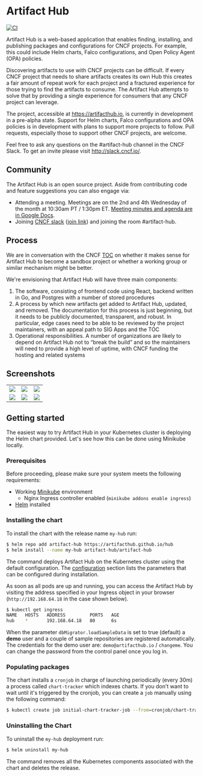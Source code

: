 # Artifact Hub

[![CI](https://github.com/artifacthub/hub/workflows/CI/badge.svg)](https://github.com/artifacthub/hub/actions?query=workflow%3ACI)

Artifact Hub is a web-based application that enables finding, installing, and publishing packages and configurations for CNCF projects. For example, this could include Helm charts, Falco configurations, and Open Policy Agent (OPA) policies.

Discovering artifacts to use with CNCF projects can be difficult. If every CNCF project that needs to share artifacts creates its own Hub this creates a fair amount of repeat work for each project and a fractured experience for those trying to find the artifacts to consume. The Artifact Hub attempts to solve that by providing a single experience for consumers that any CNCF project can leverage.

The project, accessible at https://artifacthub.io, is currently in development in a pre-alpha state. Support for Helm charts, Falco configurations and OPA policies is in development with plans to support more projects to follow. Pull requests, especially those to support other CNCF projects, are welcome.

Feel free to ask any questions on the #artifact-hub channel in the CNCF Slack. To get an invite please visit http://slack.cncf.io/.

## Community

The Artifact Hub is an open source project. Aside from contributing code and feature suggestions you can also engage via:

- Attending a meeting. Meetings are on the 2nd and 4th Wednesday of the month at 10:30am PT / 1:30pm ET. [Meeting minutes and agenda are in Google Docs](https://docs.google.com/document/d/1nkIgFh4dNPawoDD_9fV7vicVSeKk2Zcdd0C5yovSiKQ/edit).
- Joining [CNCF slack](https://cloud-native.slack.com) ([join link](https://slack.cncf.io/)) and joining the room #artifact-hub.

## Process

We are in conversation with the CNCF [TOC](https://github.com/cncf/toc) on whether it makes sense for Artifact Hub to become a sandbox project or whether a working group or similar mechanism might be better.

We're envisioning that Artifact Hub will have three main components:

1. The software, consisting of frontend code using React, backend written in Go, and Postgres with a number of stored procedures
2. A process by which new artifacts get added to Artifact Hub, updated, and removed. The documentation for this process is just beginning, but it needs to be publicly documented, transparent, and robust. In particular, edge cases need to be able to be reviewed by the project maintainers, with an appeal path to SIG Apps and the TOC
3. Operational responsibilities. A number of organizations are likely to depend on Artifact Hub not to “break the build” and so the maintainers will need to provide a high level of uptime, with CNCF funding the hosting and related systems

## Screenshots

<table>
    <tr>
        <td width="33%"><img src="https://artifacthub.github.io/hub/screenshot1.jpg"></td>
        <td width="33%"><img src="https://artifacthub.github.io/hub/screenshot2.jpg"></td>
        <td width="33%"><img src="https://artifacthub.github.io/hub/screenshot3.jpg"></td>
    </tr>
    <tr>
        <td width="33%"><img src="https://artifacthub.github.io/hub/screenshot4.jpg"></td>
        <td width="33%"><img src="https://artifacthub.github.io/hub/screenshot5.jpg"></td>
        <td width="33%"><img src="https://artifacthub.github.io/hub/screenshot6.jpg"></td>
    </tr>
</table>

## Getting started

The easiest way to try Artifact Hub in your Kubernetes cluster is deploying the Helm chart provided. Let's see how this can be done using Minikube locally.

### Prerequisites

Before proceeding, please make sure your system meets the following requirements:

- Working [Minikube](https://minikube.sigs.k8s.io/docs/start/) environment
  - Nginx Ingress controller enabled (`minikube addons enable ingress`)
- [Helm](https://helm.sh/docs/intro/install/) installed

### Installing the chart

To install the chart with the release name `my-hub` run:

```bash
$ helm repo add artifact-hub https://artifacthub.github.io/hub
$ helm install --name my-hub artifact-hub/artifact-hub
```

The command deploys Artifact Hub on the Kubernetes cluster using the default configuration. The [configuration](#configuration) section lists the parameters that can be configured during installation.

As soon as all pods are up and running, you can access the Artifact Hub by visiting the address specified in your Ingress object in your browser (`http://192.168.64.18` in the case shown below).

```bash
$ kubectl get ingress
NAME   HOSTS   ADDRESS         PORTS   AGE
hub    *       192.168.64.18   80      6s
```

When the parameter `dbMigrator.loadSampleData` is set to true (default) a **demo** user and a couple of sample repositories are registered automatically. The credentials for the demo user are: `demo@artifacthub.io` / `changeme`. You can change the password from the control panel once you log in.

### Populating packages

The chart installs a `cronjob` in charge of launching periodically (every 30m) a process called `chart-tracker` which indexes charts. If you don't want to wait until it's triggered by the cronjob, you can create a `job` manually using the following command:

```bash
$ kubectl create job initial-chart-tracker-job --from=cronjob/chart-tracker
```

### Uninstalling the Chart

To uninstall the `my-hub` deployment run:

```bash
$ helm uninstall my-hub
```

The command removes all the Kubernetes components associated with the chart and deletes the release.
